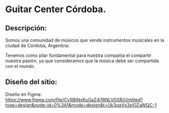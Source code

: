 # Guitar Center Córdoba.

## Descripción:

Somos una comunidad de músicos que vende instrumentos musicales en la ciudad de Córdoba, Argentina.

Tenemos como pilar fundamental para nuestra compañía el compartir nuestra pasión, ya que consideramos que la música debe ser compartida con el mundo.

## Diseño del sitio:

Diseño en Figma: https://www.figma.com/file/Cy5BtNxKuGaZ4i18NLVGSR/Untitled?type=design&node-id=0%3A1&mode=design&t=Uk3oqVx3xlOZaWQC-1